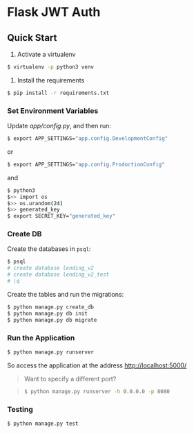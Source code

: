 # Flask JWT Auth



## Quick Start


1. Activate a virtualenv
```sh
$ virtualenv -p python3 venv
```
1. Install the requirements

```sh
$ pip install -r requirements.txt
```

### Set Environment Variables

Update *app/config.py*, and then run:

```sh
$ export APP_SETTINGS="app.config.DevelopmentConfig"
```

or

```sh
$ export APP_SETTINGS="app.config.ProductionConfig"
```

and 

```sh
$ python3
$>> import os
$>> os.urandom(24)
$>> generated_key
$ export SECRET_KEY="generated_key"
```

### Create DB

Create the databases in `psql`:

```sh
$ psql
# create database lending_v2
# create database lending_v2_test
# \q
```

Create the tables and run the migrations:

```sh
$ python manage.py create_db
$ python manage.py db init
$ python manage.py db migrate
```

### Run the Application

```sh
$ python manage.py runserver
```

So access the application at the address [http://localhost:5000/](http://localhost:5000/)

> Want to specify a different port?

> ```sh
> $ python manage.py runserver -h 0.0.0.0 -p 8080
> ```

### Testing

```sh
$ python manage.py test
```

